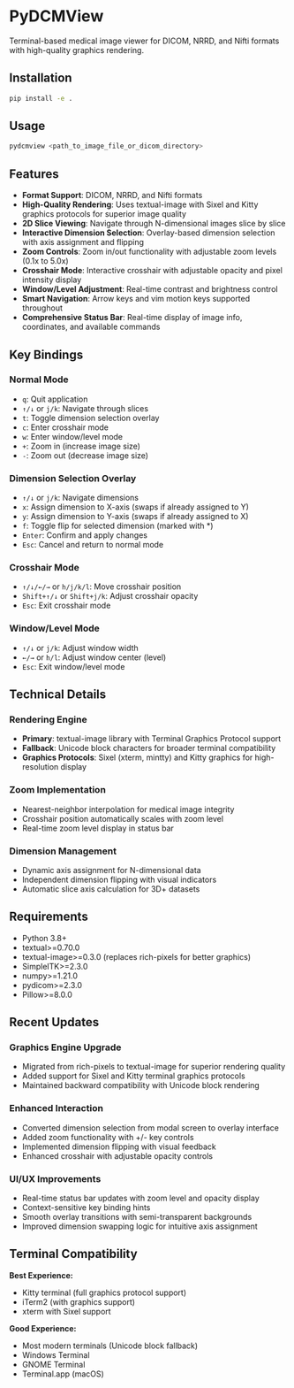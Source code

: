 # PyDCMView

Terminal-based medical image viewer for DICOM, NRRD, and Nifti formats with high-quality graphics rendering.

## Installation

```bash
pip install -e .
```

## Usage

```bash
pydcmview <path_to_image_file_or_dicom_directory>
```

## Features

- **Format Support**: DICOM, NRRD, and Nifti formats
- **High-Quality Rendering**: Uses textual-image with Sixel and Kitty graphics protocols for superior image quality
- **2D Slice Viewing**: Navigate through N-dimensional images slice by slice
- **Interactive Dimension Selection**: Overlay-based dimension selection with axis assignment and flipping
- **Zoom Controls**: Zoom in/out functionality with adjustable zoom levels (0.1x to 5.0x)
- **Crosshair Mode**: Interactive crosshair with adjustable opacity and pixel intensity display
- **Window/Level Adjustment**: Real-time contrast and brightness control
- **Smart Navigation**: Arrow keys and vim motion keys supported throughout
- **Comprehensive Status Bar**: Real-time display of image info, coordinates, and available commands

## Key Bindings

### Normal Mode
- `q`: Quit application
- `↑/↓` or `j/k`: Navigate through slices
- `t`: Toggle dimension selection overlay
- `c`: Enter crosshair mode
- `w`: Enter window/level mode
- `+`: Zoom in (increase image size)
- `-`: Zoom out (decrease image size)

### Dimension Selection Overlay
- `↑/↓` or `j/k`: Navigate dimensions
- `x`: Assign dimension to X-axis (swaps if already assigned to Y)
- `y`: Assign dimension to Y-axis (swaps if already assigned to X)  
- `f`: Toggle flip for selected dimension (marked with *)
- `Enter`: Confirm and apply changes
- `Esc`: Cancel and return to normal mode

### Crosshair Mode
- `↑/↓/←/→` or `h/j/k/l`: Move crosshair position
- `Shift+↑/↓` or `Shift+j/k`: Adjust crosshair opacity
- `Esc`: Exit crosshair mode

### Window/Level Mode
- `↑/↓` or `j/k`: Adjust window width
- `←/→` or `h/l`: Adjust window center (level)
- `Esc`: Exit window/level mode

## Technical Details

### Rendering Engine
- **Primary**: textual-image library with Terminal Graphics Protocol support
- **Fallback**: Unicode block characters for broader terminal compatibility
- **Graphics Protocols**: Sixel (xterm, mintty) and Kitty graphics for high-resolution display

### Zoom Implementation
- Nearest-neighbor interpolation for medical image integrity
- Crosshair position automatically scales with zoom level
- Real-time zoom level display in status bar

### Dimension Management
- Dynamic axis assignment for N-dimensional data
- Independent dimension flipping with visual indicators
- Automatic slice axis calculation for 3D+ datasets

## Requirements

- Python 3.8+
- textual>=0.70.0
- textual-image>=0.3.0 (replaces rich-pixels for better graphics)
- SimpleITK>=2.3.0
- numpy>=1.21.0
- pydicom>=2.3.0
- Pillow>=8.0.0

## Recent Updates

### Graphics Engine Upgrade
- Migrated from rich-pixels to textual-image for superior rendering quality
- Added support for Sixel and Kitty terminal graphics protocols
- Maintained backward compatibility with Unicode block rendering

### Enhanced Interaction
- Converted dimension selection from modal screen to overlay interface
- Added zoom functionality with +/- key controls
- Implemented dimension flipping with visual feedback
- Enhanced crosshair with adjustable opacity controls

### UI/UX Improvements
- Real-time status bar updates with zoom level and opacity display
- Context-sensitive key binding hints
- Smooth overlay transitions with semi-transparent backgrounds
- Improved dimension swapping logic for intuitive axis assignment

## Terminal Compatibility

**Best Experience:**
- Kitty terminal (full graphics protocol support)
- iTerm2 (with graphics support)
- xterm with Sixel support

**Good Experience:**
- Most modern terminals (Unicode block fallback)
- Windows Terminal
- GNOME Terminal
- Terminal.app (macOS)